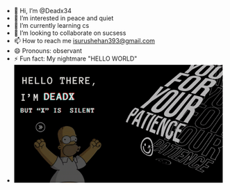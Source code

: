 - 👋 Hi, I’m @Deadx34
- 👀 I’m interested in peace and quiet
- 🌱 I’m currently learning cs
- 💞️ I’m looking to collaborate on sucsess
- 📫 How to reach me isurushehan393@gmail.com
- 😄 Pronouns: observant
- ⚡ Fun fact: My nightmare "HELLO WORLD"
- <div align= "right">
  <img src="./Hello_there.gif" />
</div>
<!---
Deadx34/Deadx34 is a ✨ special ✨ repository because its `README.md` (this file) appears on your GitHub profile.
You can click the Preview link to take a look at your changes.
--->
